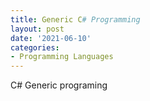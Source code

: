 ```yaml
---
title: Generic C# Programming
layout: post
date: '2021-06-10'
categories:
- Programming Languages
---
```


C# Generic programing

